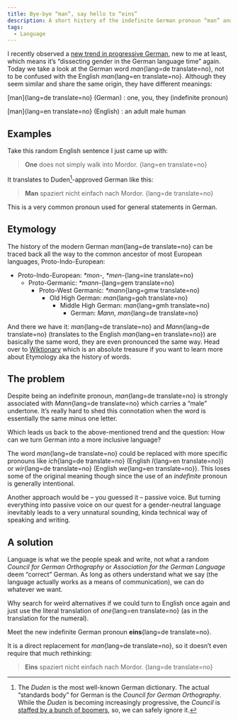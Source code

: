 ```yaml
---
title: Bye-bye “man”, say hello to “eins”
description: A short history of the indefinite German pronoun “man” and a suggestion for how we can replace it.
tags:
  - Language
---
```


I recently observed a [new trend in progressive German](https://twitter.fynn.be/1551278470017204227/), new to me at least, which means it’s “dissecting gender in the German language time” again. Today we take a look at the German word _man_{lang=de translate=no}, not to be confused with the English _man_{lang=en translate=no}. Although they seem similar and share the same origin, they have different meanings:

[man]{lang=de translate=no} (German)
: one, you, they (indefinite pronoun)

[man]{lang=en translate=no} (English)
: an adult male human

## Examples

Take this random English sentence I just came up with:

> **One** does not simply walk into Mordor.
> {lang=en translate=no}

It translates to Duden[^duden-rechtschreibrat]-approved German like this:

> **Man** spaziert nicht einfach nach Mordor.
> {lang=de translate=no}

This is a very common pronoun used for general statements in German.

## Etymology

The history of the modern German _man_{lang=de translate=no} can be traced back all the way to the common ancestor of most European languages, Proto-Indo-European:

- Proto-Indo-European: _\*mon-_, _\*men-_{lang=ine translate=no}
  - Proto-Germanic: _\*mann-_{lang=gem translate=no}
    - Proto-West Germanic: _\*mann_{lang=gmw translate=no}
      - Old High German: _man_{lang=goh translate=no}
        - Middle High German: _man_{lang=gmh translate=no}
          - German: _Mann_, _man_{lang=de translate=no}

And there we have it: _man_{lang=de translate=no} and _Mann_{lang=de translate=no} (translates to the English _man_{lang=en translate=no}) are basically the same word, they are even pronounced the same way. Head over to [Wiktionary](https://en.wiktionary.org/wiki/Reconstruction:Proto-Germanic/mann-) which is an absolute treasure if you want to learn more about Etymology aka the history of words.

## The problem

Despite being an indefinite pronoun, _man_{lang=de translate=no} is strongly associated with _Mann_{lang=de translate=no} which carries a “male” undertone. It’s really hard to shed this connotation when the word is essentially the same minus one letter.

Which leads us back to the above-mentioned trend and the question: How can we turn German into a more inclusive language?

The word _man_{lang=de translate=no} could be replaced with more specific pronouns like _ich_{lang=de translate=no} (English _I_{lang=en translate=no}) or _wir_{lang=de translate=no} (English _we_{lang=en translate=no}). This loses some of the original meaning though since the use of an _indefinite_ pronoun is generally intentional.

Another approach would be – you guessed it – passive voice. But turning everything into passive voice on our quest for a gender-neutral language inevitably leads to a very unnatural sounding, kinda technical way of speaking and writing.

## A solution

Language is what we the people speak and write, not what a random _Council for German Orthography_ or _Association for the German Language_ deem “correct” German. As long as others understand what we say (the language actually works as a means of communication), we can do whatever we want.

Why search for weird alternatives if we could turn to English once again and just use the literal translation of _one_{lang=en translate=no} (as in the translation for the numeral).

Meet the new indefinite German pronoun **eins**{lang=de translate=no}.

It is a direct replacement for _man_{lang=de translate=no}, so it doesn’t even require that much rethinking:

> **Eins** spaziert nicht einfach nach Mordor.
> {lang=de translate=no}

[^duden-rechtschreibrat]: The _Duden_ is the most well-known German dictionary. The actual “standards body” for German is the _Council for German Orthography_. While the _Duden_ is becoming increasingly progressive, the _Council_ is [staffed by a bunch of boomers](https://www.rechtschreibrat.com/ueber-den-rat/), so, we can safely ignore it.
